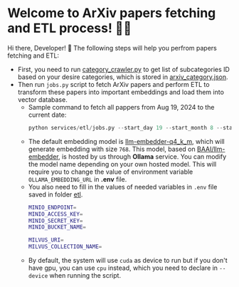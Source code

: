 # Welcome to ArXiv papers fetching and ETL process! 🚀🤖

Hi there, Developer! 👋 The following steps will help you perfrom papers fetching and ETL:
- First, you need to run [category_crawler.py](./category_crawler.py) to get list of subcategories ID based on your desire categories, which is stored in [arxiv_category.json](./arxiv_category.json).
- Then run `jobs.py` script to fetch ArXiv papers and perform ETL to transform these papers into important embeddings and load them into vector database. 
    - Sample command to fetch all pappers from Aug 19, 2024 to the current date:
        ```python
        python services/etl/jobs.py --start_day 19 --start_month 8 --start_year 2024
        ```
    - The default embedding model is [llm-embedder-q4_k_m](https://huggingface.co/itskoi/llm-embedder-Q4_K_M-GGUF/tree/main), which will generate embedding with size `768`. This model, based on [BAAI/llm-embedder](https://huggingface.co/BAAI/llm-embedder), is hosted by us through **Ollama** service. You can modify the model name depending on your own hosted model. This will require you to change the value of environment variable `OLLAMA_EMBEDDING_URL` in **.env** file.
    - You also need to fill in the values of needed variables in `.env` file saved in folder [etl](../etl/).
        ```bash
        MINIO_ENDPOINT=
        MINIO_ACCESS_KEY=
        MINIO_SECRET_KEY=
        MINIO_BUCKET_NAME=

        MILVUS_URI=
        MILVUS_COLLECTION_NAME=
        ```
    - By default, the system will use `cuda` as device to run but if you don't have gpu, you can use `cpu` instead, which you need to declare in `--device` when running the script.